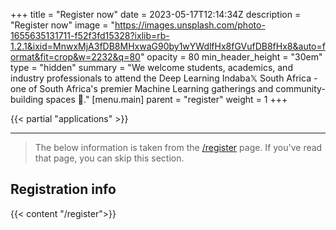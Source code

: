 +++
title = "Register now"
date = 2023-05-17T12:14:34Z
description = "Register now"
image = "https://images.unsplash.com/photo-1655635131711-f52f3fd15328?ixlib=rb-1.2.1&ixid=MnwxMjA3fDB8MHxwaG90by1wYWdlfHx8fGVufDB8fHx8&auto=format&fit=crop&w=2232&q=80"
opacity = 80
min_header_height = "30em"
type = "hidden"
summary = "We welcome students, academics, and industry professionals to attend the Deep Learning Indaba𝕏 South Africa - one of South Africa's premier Machine Learning gatherings and community-building spaces 🤝."
[menu.main]
parent = "register"
weight = 1
+++

{{< partial "applications" >}}

---

> The below information is taken from the [/register](/register) page. If you've read that page, you can skip this section.

## Registration info
<!-- include **content** from _index.md -->
{{< content "/register">}}

